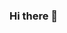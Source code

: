 ### Hi there 👋

<!--
**Dhanam77/Dhanam77** is a ✨ _special_ ✨ repository because its `README.md` (this file) appears on your GitHub profile.

Here are some ideas to get you started:
-->
<!-- 👯 I’m looking to collaborate on ...
- 🤔 I’m looking for help with ...
- 💬 Ask me about ...
- 📫 How to reach me: 
- 😄 Pronouns: ... 
- ⚡ Fun fact: ...-->
